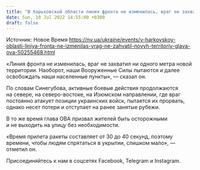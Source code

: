 ```yaml
---
title: "В Харьковской области линия фронта не изменилась, враг не захватил новых территорий — глава ОВА"
date: Sun, 10 Jul 2022 14:55:00 +0300
draft: false
---
```

Источник: Новое Время https://nv.ua/ukraine/events/v-harkovskoy-oblasti-liniya-fronta-ne-izmenilas-vrag-ne-zahvatil-novyh-territoriy-glava-ova-50255468.html


«Линия фронта не изменилась, враг не захватил ни одного метра новой территории. Наоборот, наши Вооруженные Силы пытаются и далее освобождать наши населенные пункты», — сказал он.

По словам Синегубова, активные боевые действия продолжаются на севере, на северо-востоке, на Изюмском направлении, где враг постоянно атакует позиции украинских войск, пытается их прорвать, однако несет потери и отступает на ранее занятые рубежи.

В то же время глава ОВА призвал жителей быть осторожными и не выходить на улицу без необходимости.

«Время прилета ракеты составляет от 30 до 40 секунд, поэтому времени, чтобы людям спрятаться в укрытии, слишком мало», — отметил он.

Присоединяйтесь к нам в соцсетях Facebook, Telegram и Instagram.
